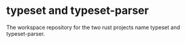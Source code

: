 # typeset and typeset-parser
The workspace repository for the two rust projects name typeset and typeset-parser.